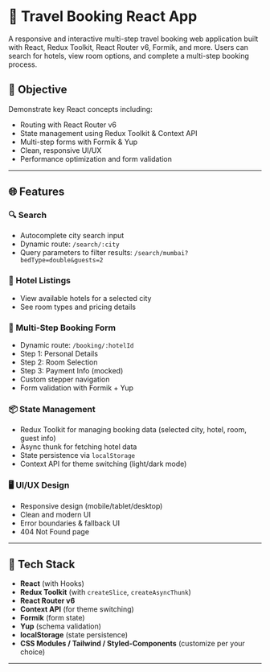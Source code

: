 # 🧳 Travel Booking React App

A responsive and interactive multi-step travel booking web application built with React, Redux Toolkit, React Router v6, Formik, and more. Users can search for hotels, view room options, and complete a multi-step booking process.

## 🌟 Objective

Demonstrate key React concepts including:

- Routing with React Router v6
- State management using Redux Toolkit & Context API
- Multi-step forms with Formik & Yup
- Clean, responsive UI/UX
- Performance optimization and form validation

---

## 🌐 Features

### 🔍 Search
- Autocomplete city search input
- Dynamic route: `/search/:city`
- Query parameters to filter results: `/search/mumbai?bedType=double&guests=2`

### 🏨 Hotel Listings
- View available hotels for a selected city
- See room types and pricing details

### 📝 Multi-Step Booking Form
- Dynamic route: `/booking/:hotelId`
- Step 1: Personal Details
- Step 2: Room Selection
- Step 3: Payment Info (mocked)
- Custom stepper navigation
- Form validation with Formik + Yup

### 📦 State Management
- Redux Toolkit for managing booking data (selected city, hotel, room, guest info)
- Async thunk for fetching hotel data
- State persistence via `localStorage`
- Context API for theme switching (light/dark mode)

### 🖥 UI/UX Design
- Responsive design (mobile/tablet/desktop)
- Clean and modern UI
- Error boundaries & fallback UI
- 404 Not Found page

---

## 🚀 Tech Stack

- **React** (with Hooks)
- **Redux Toolkit** (with `createSlice`, `createAsyncThunk`)
- **React Router v6**
- **Context API** (for theme switching)
- **Formik** (form state)
- **Yup** (schema validation)
- **localStorage** (state persistence)
- **CSS Modules / Tailwind / Styled-Components** (customize per your choice)

---


